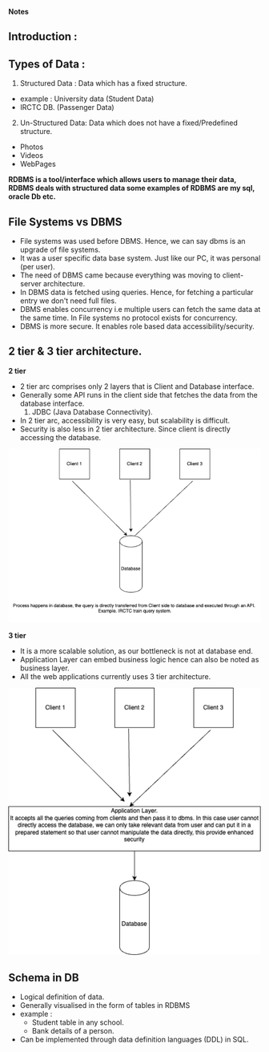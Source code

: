 **Notes**

## Introduction :
## Types of Data : 
1. Structured Data : Data which has a fixed structure.
  -  example : University data (Student Data)
  -  IRCTC DB. (Passenger Data)
2. Un-Structured Data: Data which does not have a fixed/Predefined structure.
 - Photos
 - Videos
 - WebPages
  
**RDBMS is a tool/interface which allows users to manage their data, RDBMS deals with structured data some examples of RDBMS are my sql, oracle Db etc.**

## File Systems vs DBMS

- File systems was used before DBMS. Hence, we can say dbms is an upgrade of file systems.
- It was a user specific data base system. Just like our PC, it was personal (per user).
- The need of DBMS came because everything was moving to client-server architecture.
- In DBMS data is fetched using queries. Hence, for fetching a particular entry we don't need full files.
- DBMS enables concurrency i.e multiple users can fetch the same data at the same time. In File systems no protocol exists for concurrency.
- DBMS is more secure. It enables role based data accessibility/security.

## 2 tier & 3 tier architecture.

**2 tier**
- 2 tier arc comprises only 2 layers that is Client and Database interface.
- Generally some API runs in the client side that fetches the data from the database interface.
  1. JDBC (Java Database Connectivity).
- In 2 tier arc, accessibility is very easy, but scalability is difficult.
- Security is also less in 2 tier architecture. Since client is directly accessing the database.



![2 tier arc.drawio](2_tier_arc.png)

**3 tier**
- It is a more scalable solution, as our bottleneck is not at database end.
- Application Layer can embed business logic hence can also be noted as business layer.
- All the web applications currently uses 3 tier architecture.

![](3_tier_arc.png)

## Schema in DB

- Logical definition of data.
- Generally visualised in the form of tables in RDBMS
- example : 
  - Student table in any school.
  - Bank details of a person.
- Can be implemented through data definition languages (DDL) in SQL.